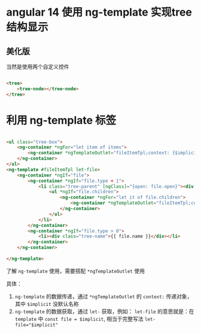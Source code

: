 # angular 14 使用 ng-template 实现tree 结构显示

## 美化版

当然是使用两个自定义控件

```html

<tree>
    <tree-node></tree-node>
</tree>

```

# 利用 ng-template 标签

```html

<ul class="tree-box">
    <ng-container *ngFor="let item of items">
        <ng-container *ngTemplateOutlet="fileItemTpl;context: {$implicit: item}"></ng-container>
    </ng-container>
</ul>
<ng-template #fileItemTpl let-file>
    <ng-container *ngIf="file">
        <ng-container *ngIf="file.type < 1">
            <li class="tree-parent" [ngClass]="{open: file.open}"><div class="name" (click)="toggleOpen(file)">{{ file.name }}</div>
                <ul *ngIf="file.children">
                    <ng-container *ngFor="let it of file.children">
                        <ng-container *ngTemplateOutlet="fileItemTpl;context: {$implicit: it}"></ng-container>
                    </ng-container>
                </ul>
            </li>
        </ng-container>
        <ng-container *ngIf="file.type > 0">
            <li><div class="tree-name">{{ file.name }}</div></li>
        </ng-container>
    </ng-container>
    
</ng-template>
```

了解 `ng-template` 使用，需要搭配 `*ngTemplateOutlet` 使用

具体：

1. `ng-template` 的数据传递，通过 `*ngTemplateOutlet` 的 `context:` 传递对象， 其中 `$implicit` 没默认名称
2. `ng-template` 的数据获取，通过 `let-` 获取，例如： `let-file` 的意思就是：在 `template` 中 `const file = $implicit`, 相当于完整写法 `let-file="$implicit"`